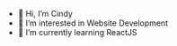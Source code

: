 - 👋 Hi, I’m Cindy
- 👀 I’m interested in Website Development
- 🌱 I’m currently learning ReactJS

<!---
cxindy/cxindy is a ✨ special ✨ repository because its `README.md` (this file) appears on your GitHub profile.
You can click the Preview link to take a look at your changes.
--->
